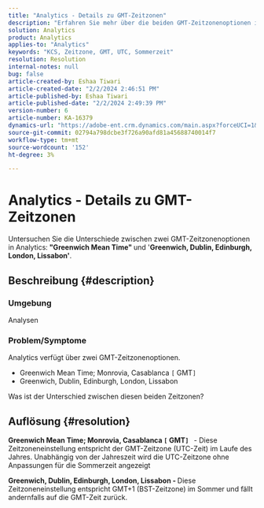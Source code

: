```yaml
---
title: "Analytics - Details zu GMT-Zeitzonen"
description: "Erfahren Sie mehr über die beiden GMT-Zeitzonenoptionen in Analytics."
solution: Analytics
product: Analytics
applies-to: "Analytics"
keywords: "KCS, Zeitzone, GMT, UTC, Sommerzeit"
resolution: Resolution
internal-notes: null
bug: false
article-created-by: Eshaa Tiwari
article-created-date: "2/2/2024 2:46:51 PM"
article-published-by: Eshaa Tiwari
article-published-date: "2/2/2024 2:49:39 PM"
version-number: 6
article-number: KA-16379
dynamics-url: "https://adobe-ent.crm.dynamics.com/main.aspx?forceUCI=1&pagetype=entityrecord&etn=knowledgearticle&id=c9a835e5-d9c1-ee11-9079-6045bd006268"
source-git-commit: 02794a798dcbe3f726a90afd81a45688740014f7
workflow-type: tm+mt
source-wordcount: '152'
ht-degree: 3%

---
```


# Analytics - Details zu GMT-Zeitzonen


Untersuchen Sie die Unterschiede zwischen zwei GMT-Zeitzonenoptionen in Analytics:<b> &quot;Greenwich Mean Time&quot; </b>und &#39;<b>Greenwich, Dublin, Edinburgh, London, Lissabon&#39;</b>.

## Beschreibung {#description}


### <b>Umgebung</b>

Analysen



### <b>Problem/Symptome</b>

Analytics verfügt über zwei GMT-Zeitzonenoptionen.

- Greenwich Mean Time; Monrovia, Casablanca `[` GMT`]`
- Greenwich, Dublin, Edinburgh, London, Lissabon


Was ist der Unterschied zwischen diesen beiden Zeitzonen?


## Auflösung {#resolution}


<b>Greenwich Mean Time; Monrovia, Casablanca `[` GMT`]`  </b> - Diese Zeitzoneneinstellung entspricht der GMT-Zeitzone (UTC-Zeit) im Laufe des Jahres. Unabhängig von der Jahreszeit wird die UTC-Zeitzone ohne Anpassungen für die Sommerzeit angezeigt

<b>Greenwich, Dublin, Edinburgh, London, Lissabon - </b>Diese Zeitzoneneinstellung entspricht GMT+1 (BST-Zeitzone) im Sommer und fällt andernfalls auf die GMT-Zeit zurück.


